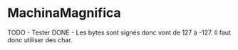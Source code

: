 # MachinaMagnifica
TODO
	- Tester
  DONE - Les bytes sont signés donc vont de 127 à -127. Il faut donc utiliser des char.
